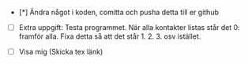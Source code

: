 - [*] Ändra något i koden, comitta och pusha detta till er github
- [ ] Extra uppgift: Testa programmet. När alla kontakter listas står det 0: framför alla. Fixa detta så att det står 1. 2. 3. osv istället.
- [ ] Visa mig (Skicka tex länk)

